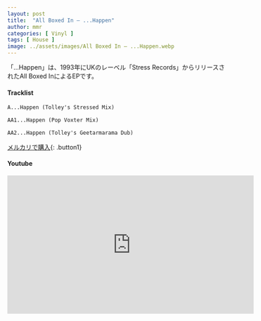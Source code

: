 ```yaml
---
layout: post
title:  "All Boxed In – ...Happen"
author: mmr
categories: [ Vinyl ]
tags: [ House ]
image: ../assets/images/All Boxed In – ...Happen.webp
---
```


「...Happen」は、1993年にUKのレーベル「Stress Records」からリリースされたAll Boxed InによるEPです。


#### Tracklist
```md
A...Happen (Tolley's Stressed Mix)

AA1...Happen (Pop Voxter Mix)

AA2...Happen (Tolley's Geetarmarama Dub)
```

[メルカリで購入](https://jp.mercari.com/item/m42506837214?afid=6142608987){: .button1}

#### Youtube
<iframe width="560" height="315" src="https://www.youtube.com/embed/Sko5Mr6Xh5Q?si=IkOW0EbQVmc1ntzS" title="YouTube video player" frameborder="0" allow="accelerometer; autoplay; clipboard-write; encrypted-media; gyroscope; picture-in-picture; web-share" referrerpolicy="strict-origin-when-cross-origin" allowfullscreen></iframe>